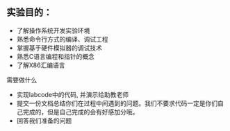 
## 实验目的：

- 了解操作系统开发实验环境
- 熟悉命令行方式的编译、调试工程
- 掌握基于硬件模拟器的调试技术
- 熟悉C语言编程和指针的概念
- 了解X86汇编语言

需要做什么

- 实现labcode中的代码, 并演示给助教老师
- 提交一份文档总结你们在过程中间遇到的问题。我们不要求代码一定是你们自己完成的，但是自己完成的会有好感加分哦。
- 回答我们准备的问题

